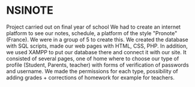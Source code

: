 # NSINOTE
Project carried out on final year of school
We had to create an internet platform to see our notes, schedule, a platform of the style "Pronote" (France).
We were in a group of 5 to create this. 
We created the database with SQL scripts, made our web pages with HTML, CSS, PHP. In addition, we used XAMPP to put our database there and connect it with our site. It consisted of several pages, one of home where to choose our type of profile (Student, Parents, teacher) with forms of verification of passwords and username.
We made the permissions for each type, possibility of adding grades + corrections of homework for example for teachers.
